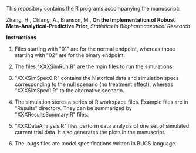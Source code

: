This repository contains the R programs accompanying the manuscript: 

Zhang, H., Chiang, A., Branson, M., **On the Implementation of Robust Meta-Analytical-Predictive Prior**, *Statistics in Biopharmaceutical Research*

**Instructions**

1. Files starting with "01" are for the normal endpoint, whereas those starting with "02" are for the binary endpoint.  

2. The files "XXXSimRun.R" are the main files to run the simulations. 

3. "XXXSimSpec0.R" contains the historical data and simulation specs corresponding to the null scenario (no treatment effect), whereas "XXXSimSpec1.R" to the alternative scenario. 

4. The simulation stores a series of R workspace files. Example files are in "Results" directory. They can be summarized by "XXXResultsSummary.R" files. 

5. "XXXDataAnalysis.R" files perform data analysis of one set of simulated current trial data. It also generates the plots in the manuscript. 

6. The .bugs files are model specifications written in BUGS language. 